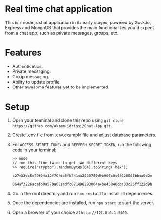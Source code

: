 # Real time chat application

This is a node.js chat application in its early stages, powered by Sock.io, Express and MongoDB that provides the main functionalities you'd expect from a chat app, such as private messages, groups, etc.

# Features

-   Authentication.
-   Private messaging.
-   Group messaging.
-   Ability to update profile.
-   Other awesome features yet to be implemented.

# Setup

1. Open your terminal and clone this repo using `git clone https://github.com/akram-idrissi/Chat-App.git`.
2. Create .env file from .env.example file and adjust database parameters.
3. For `ACCESS_SECRET_TOKEN` and `REFRESH_SECRET_TOKEN`, run the following code in your terminal:

    ```
    >> node
    // run this line twice to get two different keys
    >> require("crypto").randomBytes(64).toString('hex');
        c27e33dc5e79604a12f794de3fb741ca2888750d9b906c0c66828585bbda0d2e
        064af3226acabb0a570a081adfc871e98293064a4be45840dda33c25ff322d9b
    ```

4. Go to the root directory and run `npm install` to install all dependecies.
5. Once the dependencies are installed, run `npm start` to start the server.
6. Open a browser of your choice at `http://127.0.0.1:5000`.
